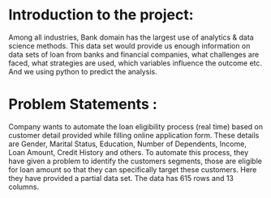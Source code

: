 # Introduction to the project: 
Among all industries, Bank domain has the largest use of analytics & data science methods. This data set would provide us enough information on data sets of loan from banks and financial companies, what challenges are faced, what strategies are used, which variables influence the outcome etc. And we using python to predict the analysis.

# Problem Statements : 
Company wants to automate the loan eligibility process (real time) based on customer detail provided while filling online application form. These details are Gender, Marital Status, Education, Number of Dependents, Income, Loan Amount, Credit History and others. To automate this process, they have given a problem to identify the customers segments, those are eligible for loan amount so that they can specifically target these customers. Here they have provided a partial data set. The data has 615 rows and 13 columns.
